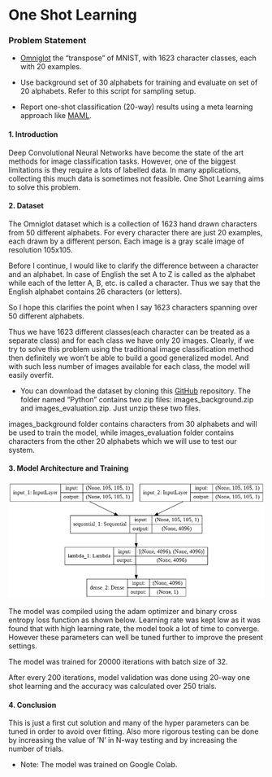 # One Shot Learning 

### Problem Statement

* [Omniglot](https://github.com/brendenlake/omniglot) the “transpose” of MNIST, with 1623 character classes, each with 20 examples. 

* Use background set of 30 alphabets for training and evaluate on set of 20 alphabets. Refer to this script for sampling setup.

* Report one-shot classification (20-way) results using a meta learning approach like [MAML](https://arxiv.org/pdf/1703.03400.pdf).

#### 1. Introduction
Deep Convolutional Neural Networks have become the state of the art methods for image classification tasks. However, one of the biggest limitations is they require a lots of labelled data. In many applications, collecting this much data is sometimes not feasible. One Shot Learning aims to solve this problem.

#### 2. Dataset

The Omniglot dataset which is a collection of 1623 hand drawn characters from 50 different alphabets. For every character there are just 20 examples, each drawn by a different person. Each image is a gray scale image of resolution 105x105.

Before I continue, I would like to clarify the difference between a character and an alphabet. In case of English the set A to Z is called as the alphabet while each of the letter A, B, etc. is called a character. Thus we say that the English alphabet contains 26 characters (or letters).

So I hope this clarifies the point when I say 1623 characters spanning over 50 different alphabets.

Thus we have 1623 different classes(each character can be treated as a separate class) and for each class we have only 20 images. Clearly, if we try to solve this problem using the traditional image classification method then definitely we won’t be able to build a good generalized model. And with such less number of images available for each class, the model will easily overfit.

* You can download the dataset by cloning this [GitHub](https://github.com/brendenlake/omniglot) repository. The folder named “Python” contains two zip files: images_background.zip and images_evaluation.zip. Just unzip these two files.

images_background folder contains characters from 30 alphabets and will be used to train the model, while images_evaluation folder contains characters from the other 20 alphabets which we will use to test our system.

#### 3. Model Architecture and Training

![Model](https://github.com/TheCaffeineDev/Fellowship.ai-Challenges/blob/master/One%20Shot%20Learning/model.png)

The model was compiled using the adam optimizer and binary cross entropy loss function as shown below. Learning rate was kept low as it was found that with high learning rate, the model took a lot of time to converge. However these parameters can well be tuned further to improve the present settings.

The model was trained for 20000 iterations with batch size of 32.

After every 200 iterations, model validation was done using 20-way one shot learning and the accuracy was calculated over 250 trials.

#### 4. Conclusion

This is just a first cut solution and many of the hyper parameters can be tuned in order to avoid over fitting. Also more rigorous testing can be done by increasing the value of ’N’ in N-way testing and by increasing the number of trials.

* Note: The model was trained on Google Colab.
